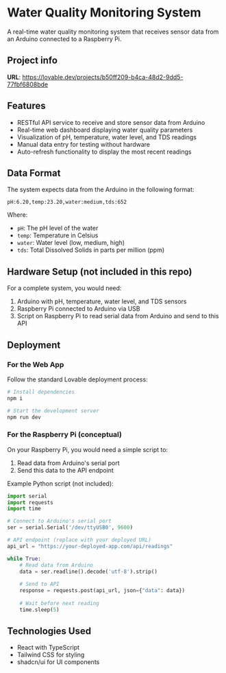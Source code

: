 
# Water Quality Monitoring System

A real-time water quality monitoring system that receives sensor data from an Arduino connected to a Raspberry Pi.

## Project info

**URL**: https://lovable.dev/projects/b50ff209-b4ca-48d2-9dd5-77fbf6808bde

## Features

- RESTful API service to receive and store sensor data from Arduino
- Real-time web dashboard displaying water quality parameters
- Visualization of pH, temperature, water level, and TDS readings
- Manual data entry for testing without hardware
- Auto-refresh functionality to display the most recent readings

## Data Format

The system expects data from the Arduino in the following format:
```
pH:6.20,temp:23.20,water:medium,tds:652
```

Where:
- `pH`: The pH level of the water
- `temp`: Temperature in Celsius
- `water`: Water level (low, medium, high)
- `tds`: Total Dissolved Solids in parts per million (ppm)

## Hardware Setup (not included in this repo)

For a complete system, you would need:
1. Arduino with pH, temperature, water level, and TDS sensors
2. Raspberry Pi connected to Arduino via USB
3. Script on Raspberry Pi to read serial data from Arduino and send to this API

## Deployment

### For the Web App
Follow the standard Lovable deployment process:
```sh
# Install dependencies
npm i

# Start the development server
npm run dev
```

### For the Raspberry Pi (conceptual)
On your Raspberry Pi, you would need a simple script to:
1. Read data from Arduino's serial port
2. Send this data to the API endpoint

Example Python script (not included):
```python
import serial
import requests
import time

# Connect to Arduino's serial port
ser = serial.Serial('/dev/ttyUSB0', 9600)

# API endpoint (replace with your deployed URL)
api_url = "https://your-deployed-app.com/api/readings"

while True:
    # Read data from Arduino
    data = ser.readline().decode('utf-8').strip()
    
    # Send to API
    response = requests.post(api_url, json={"data": data})
    
    # Wait before next reading
    time.sleep(5)
```

## Technologies Used

- React with TypeScript
- Tailwind CSS for styling
- shadcn/ui for UI components

